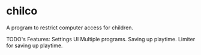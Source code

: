 # chilco
A program to restrict computer access for children.


TODO's
Features:
Settings UI
Multiple programs.
Saving up playtime.
Limiter for saving up playtime.

